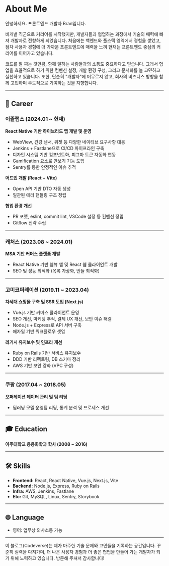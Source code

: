 # About Me

안녕하세요. 프론트엔드 개발자 Bran입니다.

비개발 직군으로 커리어를 시작했지만, 개발자들과 협업하는 과정에서 기술의 매력에 빠져 개발자로 전향하게 되었습니다. 처음에는 백엔드와 풀스택 영역에서 경험을 쌓았고, 점차 사용자 경험에 더 가까운 프론트엔드에 매력을 느껴 현재는 프론트엔드 중심의 커리어를 이어가고 있습니다.

코드를 잘 짜는 것만큼, 함께 일하는 사람들과의 소통도 중요하다고 믿습니다. 그래서 협업을 효율적으로 하기 위한 컨벤션 설정, 개발 환경 구성, 그리고 문서화를 늘 고민하고 실천하고 있습니다. 또한, 단순히 "개발자"에 머무르지 않고, 회사의 비즈니스 방향을 함께 고민하며 주도적으로 기여하는 것을 지향합니다.

---

## 🧭 Career

### **이즐랩스 (2024.01 ~ 현재)**

**React Native 기반 하이브리드 앱 개발 및 운영**

- WebView, 건강 센서, 위젯 등 다양한 네이티브 요구사항 대응
- Jenkins + Fastlane으로 CI/CD 파이프라인 구축
- 디자인 시스템 기반 컴포넌트화, 피그마 토큰 자동화 연동
- Gamification 요소로 만보기 기능 도입
- Sentry를 통한 안정적인 이슈 추적

**어드민 개발 (React + Vite)**

- Open API 기반 DTO 자동 생성
- 일관된 에러 핸들링 구조 정립

**협업 환경 개선**

- PR 포맷, eslint, commit lint, VSCode 설정 등 컨벤션 정립
- Gitflow 전략 수립

---

### **캐처스 (2023.08 ~ 2024.01)**

**MSA 기반 커머스 플랫폼 개발**

- React Native 기반 웹뷰 앱 및 React 웹 클라이언트 개발
- SEO 및 성능 최적화 (목록 가상화, 번들 최적화)

---

### **고미코퍼레이션 (2019.11 ~ 2023.04)**

**차세대 쇼핑몰 구축 및 SSR 도입 (Next.js)**

- Vue.js 기반 커머스 클라이언트 운영
- SEO 개선, 마케팅 추적, 결제 UX 개선, 보안 이슈 해결
- Node.js + Express로 API 서버 구축
- 애자일 기반 워크플로우 셋업

**레거시 유지보수 및 인프라 개선**

- Ruby on Rails 기반 서비스 유지보수
- DDD 기반 리팩토링, DB 스키마 정리
- AWS 기반 보안 강화 (VPC 구성)

---

### **쿠팡 (2017.04 ~ 2018.05)**

**오퍼레이션 데이터 관리 및 팀 리딩**

- 딥러닝 모델 운영팀 리딩, 통계 분석 및 프로세스 개선

---

## 🎓 Education

**아주대학교 응용화학과 학사 (2008 ~ 2016)**

---

## 🛠️ Skills

- **Frontend:** React, React Native, Vue.js, Next.js, Vite
- **Backend:** Node.js, Express, Ruby on Rails
- **Infra:** AWS, Jenkins, Fastlane
- **Etc:** Git, MySQL, Linux, Sentry, Storybook

---

## 🌐 Language

- 영어: 업무상 의사소통 가능

---

이 블로그(Codeverse)는 제가 마주한 기술 문제와 고민들을 기록하는 공간입니다. 꾸준히 실력을 다져가며, 더 나은 사용자 경험과 더 좋은 협업을 만들어 가는 개발자가 되기 위해 노력하고 있습니다. 방문해 주셔서 감사합니다!
